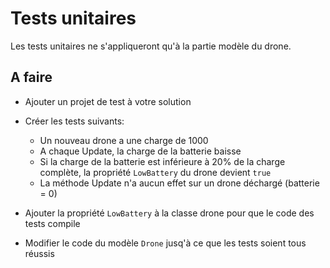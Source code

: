 # Tests unitaires

Les tests unitaires ne s'appliqueront qu'à la partie modèle du drone.

## A faire

- Ajouter un projet de test à votre solution
- Créer les tests suivants:

  - Un nouveau drone a une charge de 1000
  - A chaque Update, la charge de la batterie baisse
  - Si la charge de la batterie est inférieure à 20% de la charge complète, la propriété `LowBattery` du drone devient `true`
  - La méthode Update n'a aucun effet sur un drone déchargé (batterie = 0)

- Ajouter la propriété `LowBattery` à la classe drone pour que le code des tests compile
- Modifier le code du modèle `Drone` jusq'à ce que les tests soient tous réussis
